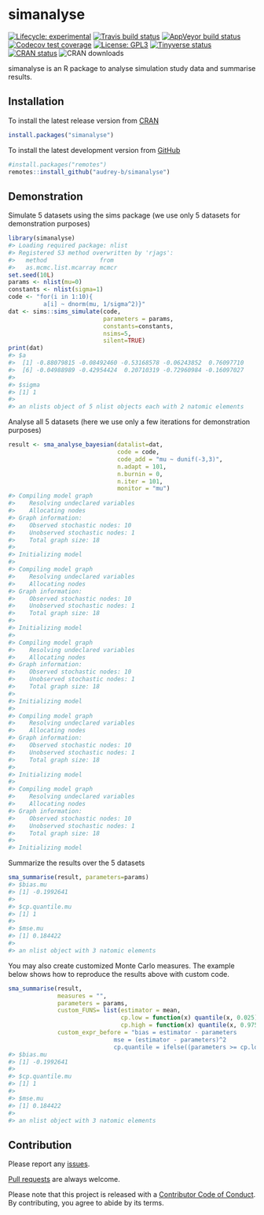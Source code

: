 
<!-- README.md is generated from README.Rmd. Please edit that file -->

# simanalyse

<!-- badges: start -->

[![Lifecycle:
experimental](https://img.shields.io/badge/lifecycle-experimental-orange.svg)](https://www.tidyverse.org/lifecycle/#experimental)
[![Travis build
status](https://travis-ci.com/audrey-b/simanalyse.svg?branch=master)](https://travis-ci.com/audrey-b/simanalyse)
[![AppVeyor build
status](https://ci.appveyor.com/api/projects/status/github/audrey-b/simanalyse?branch=master&svg=true)](https://ci.appveyor.com/project/audrey-b/simanalyse)
[![Codecov test
coverage](https://codecov.io/gh/audrey-b/simanalyse/branch/master/graph/badge.svg)](https://codecov.io/gh/audrey-b/simanalyse?branch=master)
[![License:
GPL3](https://img.shields.io/badge/License-GPL3-blue.svg)](https://www.gnu.org/licenses/gpl-3.0.html)
[![Tinyverse
status](https://tinyverse.netlify.com/badge/simanalyse)](https://CRAN.R-project.org/package=simanalyse)
[![CRAN
status](https://www.r-pkg.org/badges/version/simanalyse)](https://cran.r-project.org/package=simanalyse)
![CRAN downloads](http://cranlogs.r-pkg.org/badges/simanalyse)
<!-- badges: end -->

simanalyse is an R package to analyse simulation study data and
summarise results.

## Installation

To install the latest release version from
[CRAN](https://cran.r-project.org)

``` r
install.packages("simanalyse")
```

To install the latest development version from
[GitHub](https://github.com/audrey-b/simanalyse)

``` r
#install.packages("remotes")
remotes::install_github("audrey-b/simanalyse")
```

## Demonstration

Simulate 5 datasets using the sims package (we use only 5 datasets for
demonstration purposes)

``` r
library(simanalyse)
#> Loading required package: nlist
#> Registered S3 method overwritten by 'rjags':
#>   method               from 
#>   as.mcmc.list.mcarray mcmcr
set.seed(10L)
params <- nlist(mu=0)
constants <- nlist(sigma=1)
code <- "for(i in 1:10){
          a[i] ~ dnorm(mu, 1/sigma^2)}"
dat <- sims::sims_simulate(code, 
                           parameters = params, 
                           constants=constants,
                           nsims=5,
                           silent=TRUE)
print(dat)
#> $a
#>  [1] -0.88079815 -0.08492460 -0.53168578 -0.06243852  0.76097710
#>  [6] -0.04988989 -0.42954424  0.20710319 -0.72960984 -0.16097027
#> 
#> $sigma
#> [1] 1
#> 
#> an nlists object of 5 nlist objects each with 2 natomic elements
```

Analyse all 5 datasets (here we use only a few iterations for
demonstration purposes)

``` r
result <- sma_analyse_bayesian(datalist=dat,
                               code = code,
                               code_add = "mu ~ dunif(-3,3)",
                               n.adapt = 101,
                               n.burnin = 0,
                               n.iter = 101,
                               monitor = "mu")
#> Compiling model graph
#>    Resolving undeclared variables
#>    Allocating nodes
#> Graph information:
#>    Observed stochastic nodes: 10
#>    Unobserved stochastic nodes: 1
#>    Total graph size: 18
#> 
#> Initializing model
#> 
#> Compiling model graph
#>    Resolving undeclared variables
#>    Allocating nodes
#> Graph information:
#>    Observed stochastic nodes: 10
#>    Unobserved stochastic nodes: 1
#>    Total graph size: 18
#> 
#> Initializing model
#> 
#> Compiling model graph
#>    Resolving undeclared variables
#>    Allocating nodes
#> Graph information:
#>    Observed stochastic nodes: 10
#>    Unobserved stochastic nodes: 1
#>    Total graph size: 18
#> 
#> Initializing model
#> 
#> Compiling model graph
#>    Resolving undeclared variables
#>    Allocating nodes
#> Graph information:
#>    Observed stochastic nodes: 10
#>    Unobserved stochastic nodes: 1
#>    Total graph size: 18
#> 
#> Initializing model
#> 
#> Compiling model graph
#>    Resolving undeclared variables
#>    Allocating nodes
#> Graph information:
#>    Observed stochastic nodes: 10
#>    Unobserved stochastic nodes: 1
#>    Total graph size: 18
#> 
#> Initializing model
```

Summarize the results over the 5 datasets

``` r
sma_summarise(result, parameters=params)
#> $bias.mu
#> [1] -0.1992641
#> 
#> $cp.quantile.mu
#> [1] 1
#> 
#> $mse.mu
#> [1] 0.184422
#> 
#> an nlist object with 3 natomic elements
```

You may also create customized Monte Carlo measures. The example below
shows how to reproduce the results above with custom code.

``` r
sma_summarise(result,
              measures = "", 
              parameters = params, 
              custom_FUNS= list(estimator = mean,
                                cp.low = function(x) quantile(x, 0.025),
                                cp.high = function(x) quantile(x, 0.975)),
              custom_expr_before = "bias = estimator - parameters
                              mse = (estimator - parameters)^2
                              cp.quantile = ifelse((parameters >= cp.low) & (parameters <= cp.high), 1, 0)")
#> $bias.mu
#> [1] -0.1992641
#> 
#> $cp.quantile.mu
#> [1] 1
#> 
#> $mse.mu
#> [1] 0.184422
#> 
#> an nlist object with 3 natomic elements
```

## Contribution

Please report any
[issues](https://github.com/audrey-b/simanalyse/issues).

[Pull requests](https://github.com/audrey-b/simanalyse/pulls) are always
welcome.

Please note that this project is released with a [Contributor Code of
Conduct](https://github.com/audrey-b/simanalyse/blob/master/CODE_OF_CONDUCT.md).
By contributing, you agree to abide by its terms.
